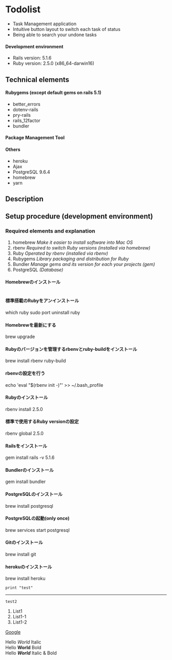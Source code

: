 # Todolist
* Task Management application
* Intuitive button layout to switch each task of status
* Being able to search your undone tasks

#### Development environment
* Rails version: 5.1.6
* Ruby version: 2.5.0 (x86_64-darwin16)

## Technical elements

#### Rubygems (except default gems on rails 5.1)
* better_errors
* dotenv-rails
* pry-rails
* rails_12factor
* bundler

#### Package Management Tool
#### Others
* heroku
* Ajax
* PostgreSQL 9.6.4
* homebrew
* yarn

## Description

## Setup procedure (development environment)

### Required elements and explanation
1. homebrew *Make it easier to install software into Mac OS*
2. rbenv *Required to switch Ruby versions (installed via homebrew)*
3. Ruby *Operated by rbenv (installed via rbenv)*
4. Rubygems *Library packaging and distribution for Ruby*
5. Bundler *Manage gems and its version for each your projects (gem)*
6. PostgreSQL *(Database)*

#### Homebrewのインストール
```/usr/bin/ruby -e "$(curl -fsSL https://raw.githubusercontent.com/Homebrew/install/master/install)"
```

#### 標準搭載のRubyをアンインストール
which ruby
sudo port uninstall ruby

#### Homebrewを最新にする
brew upgrade

#### Rubyのバージョンを管理するrbenvとruby-buildをインストール
brew install rbenv ruby-build

#### rbenvの設定を行う
echo 'eval "$(rbenv init -)"' >> ~/.bash_profile

#### Rubyのインストール
rbenv install 2.5.0

#### 標準で使用するRuby versionの設定
rbenv global 2.5.0

#### Railsをインストール
gem install rails -v 5.1.6

#### Bundlerのインストール
gem install bundler

#### PostgreSQLのインストール
brew install postgresql

#### PostgreSQLの起動(only once)
brew services start postgresql

#### Gitのインストール
brew install git

#### herokuのインストール
brew install heroku







```print "test" ```

***

`test2`

1. List1
  1. List1-1
  1. List1-2

  [Google](https://www.google.co.jp/)

  Hello *World* Italic  
  Hello **World** Bold  
  Hello ***World*** Italic & Bold
